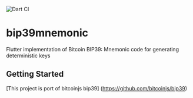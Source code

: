 ![Dart CI](https://github.com/gustavomurad/bip39_mnemonic/workflows/Dart%20CI/badge.svg)

# bip39mnemonic

Flutter implementation of Bitcoin BIP39: Mnemonic code for generating deterministic keys

## Getting Started

[This project is port of bitcoinjs bip39] (https://github.com/bitcoinjs/bip39)
